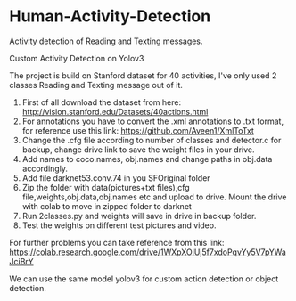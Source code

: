 # Human-Activity-Detection
Activity detection of Reading and Texting messages.

Custom Activity Detection on Yolov3

The project is build on Stanford dataset for 40 activities, 
I've only used 2 classes Reading and Texting message out of it.

1. First of all download the dataset from here:
   http://vision.stanford.edu/Datasets/40actions.html
2. For annotations you have to convert the .xml annotations to .txt format, for reference use this link:
   https://github.com/Aveen1/XmlToTxt
3. Change the .cfg file according to number of classes and detector.c for backup, 
   change drive link to save the weight files in your drive.
4. Add names to coco.names, obj.names and change paths in obj.data accordingly.
5. Add file darknet53.conv.74 in you SFOriginal folder
6. Zip the folder with data(pictures+txt files),cfg file,weights,obj.data,obj.names etc and upload to drive. 
   Mount the drive with colab to move in zipped folder to darknet
7. Run 2classes.py and weights will save in drive in backup folder.
8. Test the weights on different test pictures and video.


For further problems you can take reference from this link:
https://colab.research.google.com/drive/1WXpXOlUj5f7xdoPqvYy5V7pYWaJciBrY

We can use the same model yolov3 for custom action detection or object detection.
